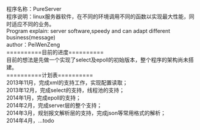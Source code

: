 程序名称：PureServer<br />
程序说明：linux服务器软件，在不同的环境调用不同的函数以实现最大性能，同时适应不同的业务。<br />
Program explain: server software,speedy and can adapt different business(message)<br />
author：PeiWenZeng<br />
==========目前的进度==========<br />
目前的想法是先做一个实现了select及epoll的初始版本，整个程序的架构尚未搭建。<br />
==========计划表==========<br />
2013年11月，完成xml的支持工作，实现配置读取；<br />
2013年12月，完成select的支持，线程池的支持；<br />
2014年1月，完成epoll的支持；<br />
2014年2月，完成server层的整个支持；<br />
2014年3月，规划报文解析层的支持，完成json等常用格式的解析；<br />
2014年4月，...todo<br />
<br />


